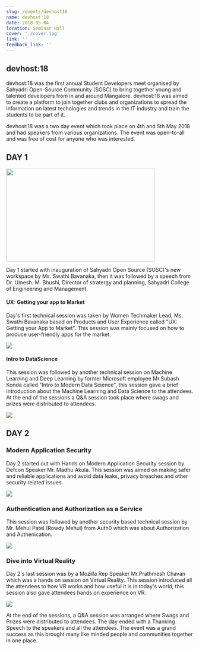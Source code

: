 ```yaml
---
slug: /events/devhost18
name: devhost:18
date: 2018-05-04
location: Seminar Hall
cover: './cover.jpg'
link: ''
feedback_link: ''
---
```


## devhost:18

devhost:18 was the first annual Student Developers meet organised by Sahyadri Open-Source Community (SOSC) to bring together young and talented developers from in and around Mangalore. devhost:18 was aimed to create a platform to join together clubs and organizations to spread the information on latest techologies and trends in the IT industry and train the students to be part of it.

devhost:18 was a two day event which took place on 4th and 5th May 2018 and had speakers from various organizations. The event was open-to-all and was free of cost for anyone who was interested. 

## DAY 1 
<image src="day1.jpg" width=400 height=250>  

Day 1 started with inauguration of Sahyadri Open Source (SOSC)'s new workspace by Ms. Swathi Bavanaka, then it was followed by a speech from Dr. Umesh. M. Bhushi, Director of stratergy and planning, Sahyadri College of Engineering and Management.  
#### UX: Getting your app to Market
Day's first technical session was taken by Women Techmaker Lead, Ms. Swathi Bavanaka based on Products and User Experience called "UX: Getting your App to Market". This session was mainly focused on how to produce user-friendly apps for the market.   

<image src="shwathi.jpg">  

#### Intro to DataScience
This session was followed by another technical session on Machine Learning and Deep Learning by former Microsoft employee Mr.Subash Konda called "Intro to Modern Data Science", this session gave a brief introduction about the Machine Learning and Data Science to the attendees. At the end of the sessions a Q&A session took place where swags and prizes were distributed to attendees.  

<image src="subhash.jpg">  


## DAY 2 
### Modern Application Security
Day 2 started out with Hands on Modern Application Security session by Defcon Speaker Mr. Madhu Akula. This session was aimed on making safer and reliable applications and avoid data leaks, privacy breaches and other security related issues. 

<image src="Madhu_akula.jpg">  

### Authentication and Authorization as a Service
This session was followed by another security based technical session by Mr. Mehul Patel (Rowdy Mehul) from Auth0 which was about Authorization and Authenication.

<image src="Mehul_patel.jpg">  

### Dive into Virtual Reality 
Day 2's last session was by a Mozilla Rep Speaker Mr.Prathmesh Chavan which was a hands on session on Virtual Reality. This session introduced all the attendees to how VR works and how useful it is in today's world, this session also gave attendees hands on experience on VR.

<image src="prathamesh_chavan.jpg">  


 At the end of the sessions, a Q&A session was arranged where Swags and Prizes were distributed to attendees. The day ended with a Thanking Speech to the speakers and all the attendees.
The event was a grand success as this brought many like minded people and communities together in one place.
